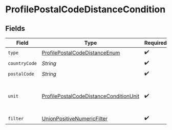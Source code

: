 # ProfilePostalCodeDistanceCondition


## Fields

| Field                                                                                                       | Type                                                                                                        | Required                                                                                                    | Description                                                                                                 |
| ----------------------------------------------------------------------------------------------------------- | ----------------------------------------------------------------------------------------------------------- | ----------------------------------------------------------------------------------------------------------- | ----------------------------------------------------------------------------------------------------------- |
| `type`                                                                                                      | [ProfilePostalCodeDistanceEnum](../../models/components/ProfilePostalCodeDistanceEnum.md)                   | :heavy_check_mark:                                                                                          | N/A                                                                                                         |
| `countryCode`                                                                                               | *String*                                                                                                    | :heavy_check_mark:                                                                                          | N/A                                                                                                         |
| `postalCode`                                                                                                | *String*                                                                                                    | :heavy_check_mark:                                                                                          | N/A                                                                                                         |
| `unit`                                                                                                      | [ProfilePostalCodeDistanceConditionUnit](../../models/components/ProfilePostalCodeDistanceConditionUnit.md) | :heavy_check_mark:                                                                                          | Units for profile postal code distance conditions.                                                          |
| `filter`                                                                                                    | [UnionPositiveNumericFilter](../../models/components/UnionPositiveNumericFilter.md)                         | :heavy_check_mark:                                                                                          | N/A                                                                                                         |